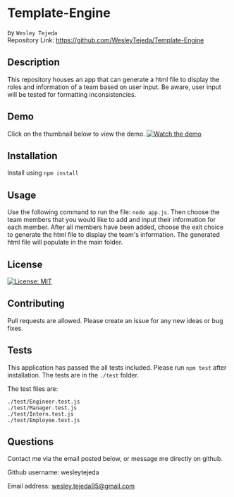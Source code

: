 # Template-Engine
by ```Wesley Tejeda```<br>
Repository Link: https://github.com/WesleyTejeda/Template-Engine
## Description
This repository houses an app that can generate a html file to display the roles and information of a team based on user input. Be aware, user input will be tested for formatting inconsistencies.

## Demo
Click on the thumbnail below to view the demo.
[![Watch the demo](https://img.youtube.com/vi/qhtJQA2xHu8/hqdefault.jpg)](https://youtu.be/qhtJQA2xHu8)

## Installation
Install using ```npm install```

## Usage
Use the following command to run the file: ```node app.js```. Then choose the team members that you would like to add and input their information for each member. After all members have been added, choose the exit choice to generate the html file to display the team's information. The generated html file will populate in the main folder.

## License
[![License: MIT](https://img.shields.io/badge/License-MIT-yellow.svg)](https://opensource.org/licenses/MIT)

## Contributing
Pull requests are allowed. Please create an issue for any new ideas or bug fixes.

## Tests
This application has passed the all tests included. Please run ```npm test``` after installation.
The tests are in the ```./test``` folder.

The test files are: 

    ./test/Engineer.test.js
    ./test/Manager.test.js
    ./test/Intern.test.js
    ./test/Employee.test.js

## Questions
Contact me via the email posted below, or message me directly on github.

  Github username: wesleytejeda

  Email address: wesley.tejeda95@gmail.com
